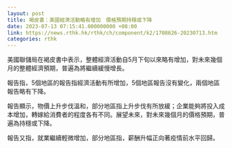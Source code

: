 ```yaml
---
layout: post
title: 褐皮書：美國經濟活動略有增加　價格預期持穩或下降
date: 2023-07-13 07:15:41.000000000 +08:00
link: https://news.rthk.hk/rthk/ch/component/k2/1708626-20230713.htm
categories: rthk
---
```


美國聯儲局在褐皮書中表示，整體經濟活動自5月下旬以來略有增加，對未來幾個月的整體經濟預期，普遍為將繼續緩慢增長。

報告指，5個地區的報告指經濟活動有所增加，5個地區報告沒有變化，兩個地區報告略有下降。

報告顯示，物價上升步伐溫和，部分地區指上升步伐有所放緩；企業能夠將投入成本增加，轉嫁給消費者的程度各有不同。展望未來，對未來幾個月的價格預期，普遍為持穩或下降。

報告又指，就業繼續輕微增加，部分地區指，薪酬升幅正向著疫情前水平回歸。
